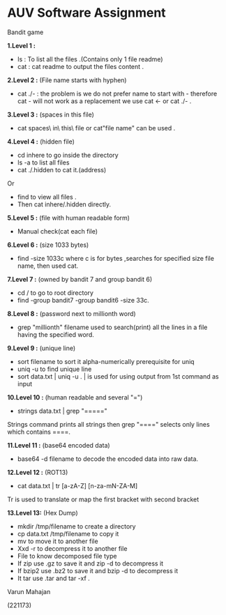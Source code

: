 ﻿# AUV Software Assignment

Bandit game

**1.Level 1 :**

- ls : To list all the files .(Contains only 1 file readme)
- cat : cat readme to output the files content .

**2.Level 2 :** (File name starts with hyphen)

- cat ./- : the problem is we do not prefer name to start with - therefore cat - will not work as a replacement we use cat \<- or cat ./- .

**3.Level 3 :** (spaces in this file)

- cat spaces\ in\ this\ file or cat"file name" can be used .

**4.Level 4 :** (hidden file)

- cd inhere to go inside the directory
- ls -a to list all files
- cat ./.hidden to cat it.(address)

Or

- find to view all files .
- Then cat inhere/.hidden directly.

**5.Level 5 :** (file with human readable form)

- Manual check(cat each file)

**6.Level 6 :** (size 1033 bytes)

- find -size 1033c where c is for bytes ,searches for specified size file name, then used cat.

**7.Level 7 :** (owned by bandit 7 and group bandit 6)

- cd / to go to root directory
- find -group bandit7 -group bandit6 -size 33c.

**8.Level 8 :** (password next to millionth word)

- grep "millionth" filename used to search(print) all the lines in a file having the specified word.

**9.Level 9 :** (unique line)

- sort filename to sort it alpha-numerically prerequisite for uniq
- uniq -u to find unique line
- sort data.txt | uniq -u . | is used for using output from 1st command as input

**10.Level 10 :** (human readable and several "=")

- strings data.txt | grep "====="

Strings command prints all strings then grep "====" selects only lines which contains ====.

**11.Level 11 :** (base64 encoded data)

- base64 -d filename to decode the encoded data into raw data.

**12.Level 12 :** (ROT13)

- cat data.txt | tr [a-zA-Z] [n-za-mN-ZA-M]

Tr is used to translate or map the first bracket with second bracket

**13.Level 13:** (Hex Dump)

- mkdir /tmp/filename to create a directory
- cp data.txt /tmp/filename to copy it
- mv to move it to another file
- Xxd -r to decompress it to another file
- File to know decomposed file type
- If zip use .gz to save it and zip -d to decompress it
- If bzip2 use .bz2 to save it and bzip -d to decompress it
- It tar use .tar and tar -xf .

Varun Mahajan

(221173)